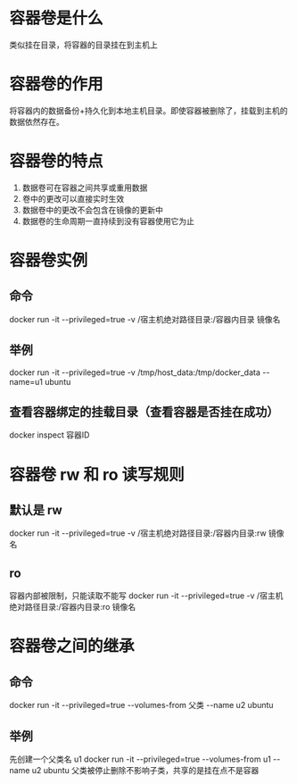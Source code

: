# 容器卷是什么
类似挂在目录，将容器的目录挂在到主机上

# 容器卷的作用
将容器内的数据备份+持久化到本地主机目录。即使容器被删除了，挂载到主机的数据依然存在。

# 容器卷的特点
1. 数据卷可在容器之间共享或重用数据
2. 卷中的更改可以直接实时生效
3. 数据卷中的更改不会包含在镜像的更新中
4. 数据卷的生命周期一直持续到没有容器使用它为止

# 容器卷实例
## 命令
docker run -it --privileged=true -v /宿主机绝对路径目录:/容器内目录 镜像名

## 举例
docker run -it --privileged=true -v /tmp/host_data:/tmp/docker_data --name=u1 ubuntu

## 查看容器绑定的挂载目录（查看容器是否挂在成功）
docker inspect 容器ID

# 容器卷 rw 和 ro 读写规则
## 默认是 rw
docker run -it --privileged=true -v /宿主机绝对路径目录:/容器内目录:rw 镜像名

## ro
容器内部被限制，只能读取不能写
docker run -it --privileged=true -v /宿主机绝对路径目录:/容器内目录:ro 镜像名

# 容器卷之间的继承
## 命令
docker run -it --privileged=true --volumes-from 父类 --name u2 ubuntu

## 举例
先创建一个父类名 u1
docker run -it --privileged=true --volumes-from u1 --name u2 ubuntu
父类被停止删除不影响子类，共享的是挂在点不是容器

